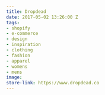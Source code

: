 ```yaml
---
title: Dropdead
date: 2017-05-02 13:26:00 Z
tags:
- shopify
- e-commerce
- design
- inspiration
- clothing
- fashion
- apparel
- womens
- mens
image: 
store-link: https://www.dropdead.co
---
```


